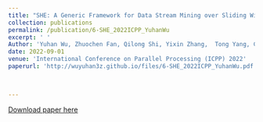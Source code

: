```yaml
---
title: "SHE: A Generic Framework for Data Stream Mining over Sliding Windows."
collection: publications
permalink: /publication/6-SHE_2022ICPP_YuhanWu
excerpt: ' '
Author: 'Yuhan Wu, Zhuochen Fan, Qilong Shi, Yixin Zhang,  Tong Yang, Cheng Chen, Zheng Zhong, Junnan Li, Ariel Shtul, Yaofeng Tu.'
date: 2022-09-01
venue: 'International Conference on Parallel Processing (ICPP) 2022'
paperurl: 'http://wuyuhan3z.github.io/files/6-SHE_2022ICPP_YuhanWu.pdf'


   
---
```


<!-- citation: 'Your Name, You. (2009). &quot;Paper Title Number 1.&quot; <i>Journal 1</i>. 1(1).' -->

<!-- This paper is about the number 1. The number 2 is left for future work. -->

[Download paper here](http://wuyuhan3z.github.io/files/6-SHE_2022ICPP_YuhanWu.pdf)

<!-- Recommended citation: Your Name, You. (2009). "Paper Title Number 1." <i>Journal 1</i>. 1(1). -->
